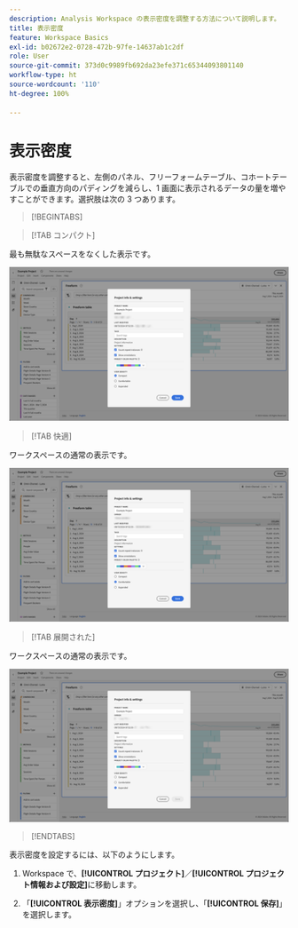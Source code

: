 ```yaml
---
description: Analysis Workspace の表示密度を調整する方法について説明します。
title: 表示密度
feature: Workspace Basics
exl-id: b02672e2-0728-472b-97fe-14637ab1c2df
role: User
source-git-commit: 373d0c9989fb692da23efe371c65344093801140
workflow-type: ht
source-wordcount: '110'
ht-degree: 100%

---
```


# 表示密度

表示密度を調整すると、左側のパネル、フリーフォームテーブル、コホートテーブルでの垂直方向のパディングを減らし、1 画面に表示されるデータの量を増やすことができます。選択肢は次の 3 つあります。

>[!BEGINTABS]

>[!TAB コンパクト]

最も無駄なスペースをなくした表示です。

![コンパクトな表示密度](assets/view-density-compact.png)

>[!TAB 快適]

ワークスペースの通常の表示です。

![展開されたビューの密度](assets/view-density-comfortable.png)

>[!TAB 展開された]

ワークスペースの通常の表示です。

![展開されたビューの密度](assets/view-density-expanded.png)

>[!ENDTABS]


表示密度を設定するには、以下のようにします。

1. Workspace で、**[!UICONTROL プロジェクト]**／**[!UICONTROL プロジェクト情報および設定]**&#x200B;に移動します。

1. 「**[!UICONTROL 表示密度]**」オプションを選択し、「**[!UICONTROL 保存]**」を選択します。
